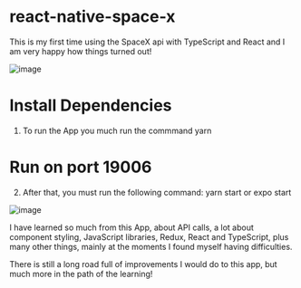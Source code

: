# react-native-space-x
This is my first time using the SpaceX api with TypeScript and React and I am very happy how things turned out! 

![image](https://user-images.githubusercontent.com/85197053/183550397-2ca0518e-fdf4-4231-a911-a6812b668f9f.png)

# Install Dependencies
1. To run the App you much run the commmand yarn

# Run on port 19006
2. After that, you must run the following command: yarn start or expo start

![image](https://user-images.githubusercontent.com/85197053/183550654-99370747-13ea-4e1a-9a86-7dc28680b668.png)

I have learned so much from this App, about API calls, a lot about component styling, JavaScript libraries, Redux, React and TypeScript, 
plus many other things, mainly at the moments I found myself having difficulties. 

There is still a long road full of improvements I would do to this app, but much more in the path of the learning!
